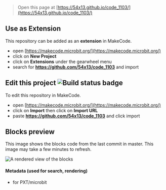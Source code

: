 
> Open this page at [https://54x13.github.io/code_1103/](https://54x13.github.io/code_1103/)

## Use as Extension

This repository can be added as an **extension** in MakeCode.

* open [https://makecode.microbit.org/](https://makecode.microbit.org/)
* click on **New Project**
* click on **Extensions** under the gearwheel menu
* search for **https://github.com/54x13/code_1103** and import

## Edit this project ![Build status badge](https://github.com/54x13/code_1103/workflows/MakeCode/badge.svg)

To edit this repository in MakeCode.

* open [https://makecode.microbit.org/](https://makecode.microbit.org/)
* click on **Import** then click on **Import URL**
* paste **https://github.com/54x13/code_1103** and click import

## Blocks preview

This image shows the blocks code from the last commit in master.
This image may take a few minutes to refresh.

![A rendered view of the blocks](https://github.com/54x13/code_1103/raw/master/.github/makecode/blocks.png)

#### Metadata (used for search, rendering)

* for PXT/microbit
<script src="https://makecode.com/gh-pages-embed.js"></script><script>makeCodeRender("{{ site.makecode.home_url }}", "{{ site.github.owner_name }}/{{ site.github.repository_name }}");</script>
